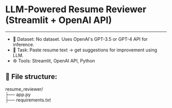 # LLM-Powered Resume Reviewer (Streamlit + OpenAI API)
---------------------------------------------------------------
- 🔗 Dataset: No dataset. Uses OpenAI's GPT-3.5 or GPT-4 API for inference. <br>
- 🧠 Task: Paste resume text -> get suggestions for improvement using LLM.<br>
- ⚙ Tools: Streamlit, OpenAI API, Python <br>

## 📂 File structure:
resume_reviewer/<br>
├── app.py<br>
├── requirements.txt<br>
